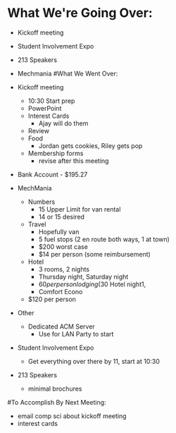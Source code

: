 # What We're Going Over:
- Kickoff meeting
- Student Involvement Expo
- 213 Speakers
- Mechmania
#What We Went Over:  

- Kickoff meeting
    - 10:30 Start prep
    - PowerPoint
    - Interest Cards
        - Ajay will do them
    - Review
    - Food
        - Jordan gets cookies, Riley gets pop
    - Membership forms
        - revise after this meeting

- Bank Account - $195.27  

- MechMania
    - Numbers
        - 15 Upper Limit for van rental
        - 14 or 15 desired
    - Travel
        - Hopefully van
        - 5 fuel stops (2 en route both ways, 1 at town)
        - $200 worst case
        - $14 per person (some reimbursement)
    - Hotel
        - 3 rooms, 2 nights
        - Thursday night, Saturday night
        - $60 per person lodging ($30 Hotel night1, 
        - Comfort Econo
    - $120 per person    

- Other
    - Dedicated ACM Server
        - Use for LAN Party to start  

- Student Involvement Expo
    -  Get everything over there by 11, start at 10:30

- 213 Speakers
    - minimal brochures

#To Accomplish By Next Meeting:  
- email comp sci about kickoff meeting
- interest cards